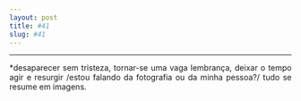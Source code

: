 ```yaml
---
layout: post
title: #41
slug: #41
---
```

---
<p class="description" style="text-align: justify;">
*desaparecer sem tristeza, tornar-se uma vaga lembrança, deixar o tempo agir e resurgir /estou falando da fotografia ou da minha pessoa?/ tudo se resume em imagens.
